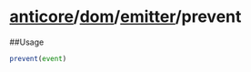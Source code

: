 # [anticore](../../../../../#reference)/[dom](../../#reference)/[emitter](../#reference)/<a name="reference">prevent</a>

##Usage

```js
prevent(event)
```
